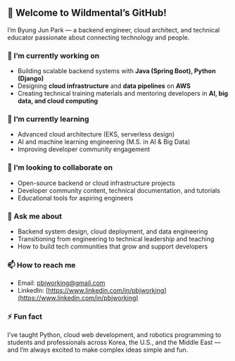 ## 👋 Welcome to Wildmental’s GitHub!  

I’m Byung Jun Park — a backend engineer, cloud architect, and technical educator passionate about connecting technology and people.  

### 🔭 I’m currently working on  
- Building scalable backend systems with **Java (Spring Boot), Python (Django)**  
- Designing **cloud infrastructure** and **data pipelines** on **AWS**  
- Creating technical training materials and mentoring developers in **AI, big data, and cloud computing**  

### 🌱 I’m currently learning  
- Advanced cloud architecture (EKS, serverless design)  
- AI and machine learning engineering (M.S. in AI & Big Data)  
- Improving developer community engagement  

### 👯 I’m looking to collaborate on  
- Open-source backend or cloud infrastructure projects  
- Developer community content, technical documentation, and tutorials  
- Educational tools for aspiring engineers  

### 💬 Ask me about  
- Backend system design, cloud deployment, and data engineering  
- Transitioning from engineering to technical leadership and teaching  
- How to build tech communities that grow and support developers  

### 📫 How to reach me  
- Email: pbjworking@gmail.com  
- LinkedIn: [https://www.linkedin.com/in/pbjworking](https://www.linkedin.com/in/pbjworking)  

### ⚡ Fun fact  
I’ve taught Python, cloud web development, and robotics programming to students and professionals across Korea, the U.S., and the Middle East — and I’m always excited to make complex ideas simple and fun.  

